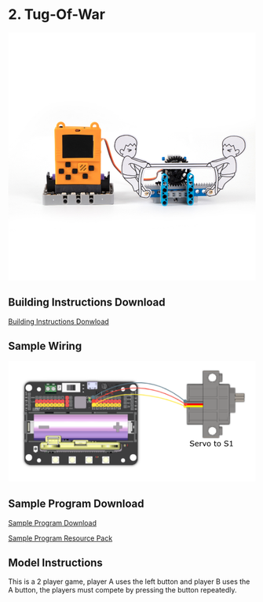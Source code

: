 # 2. Tug-Of-War

![](../../images/tugofwar1.jpg)

## Building Instructions Download

[Building Instructions Donwload](https://drive.google.com/drive/folders/16T0mfS0QbxXfHf4GvNz62Xd2x8dvOq4m?usp=sharing)

## Sample Wiring

![](../../images/tugofwar_wire.png)

## Sample Program Download

[Sample Program Download](https://makecode.com/_hfm1J9JMs8EA)

[Sample Program Resource Pack](https://bit.ly/AIHealthCareSetHex)

## Model Instructions

This is a 2 player game, player A uses the left button and player B uses the A button, the players must compete by pressing the button repeatedly.